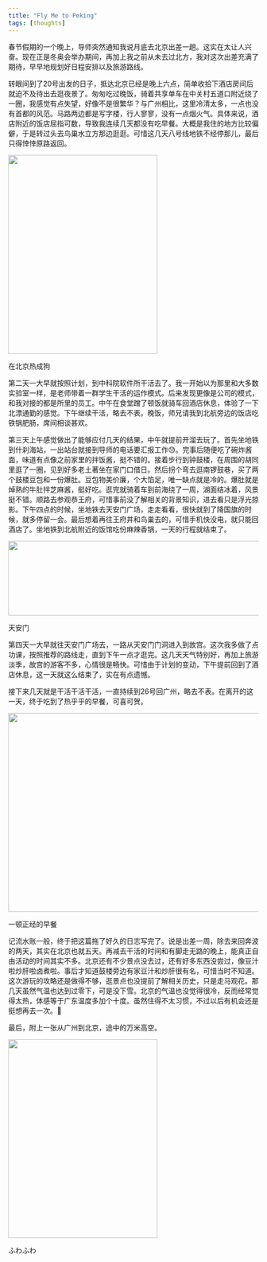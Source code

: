 ```yaml
---
title: "Fly Me to Peking"
tags: [thoughts]
---
```


春节假期的一个晚上，导师突然通知我说月底去北京出差一趟。这实在太让人兴奋。现在正是冬奥会举办期间，再加上我之前从未去过北方，我对这次出差充满了期待，早早地规划好日程安排以及旅游路线。

<!--more-->

转眼间到了20号出发的日子，抵达北京已经是晚上六点，简单收拾下酒店房间后就迫不及待出去逛夜景了。匆匆吃过晚饭，骑着共享单车在中关村五道口附近绕了一圈，我感觉有点失望，好像不是很繁华？与广州相比，这里冷清太多，一点也没有首都的风范。马路两边都是写字楼，行人寥寥，没有一点烟火气。具体来说，酒店附近的饭店屈指可数，导致我连续几天都没有吃早餐。大概是我住的地方比较偏僻，于是转过头去鸟巢水立方那边逛逛。可惜这几天八号线地铁不经停那儿，最后只得悻悻原路返回。

<div class="text-center">
<img class="center-image" src="{{ site.url }}/assets/2022-03-03-peking/IMG_20220220_172717.jpg" width = "300" height = "400"/>
<p>在北京热成狗</p>
</div>

第二天一大早就按照计划，到中科院软件所干活去了。我一开始以为那里和大多数实验室一样，是老师带着一群学生干活的运作模式。后来发现更像是公司的模式，和我对接的都是所里的员工。中午在食堂蹭了顿饭就骑车回酒店休息，体验了一下北漂通勤的感觉。下午继续干活，略去不表。晚饭，师兄请我到北航旁边的饭店吃铁锅肥肠，席间相谈甚欢。

第三天上午感觉做出了能够应付几天的结果，中午就提前开溜去玩了。首先坐地铁到什刹海站，一出站台就接到导师的电话要汇报工作😓。完事后随便吃了碗炸酱面，味道有点像之前家里的拌饭酱，挺不错的。接着步行到钟鼓楼，在周围的胡同里逛了一圈，见到好多老土著坐在家门口借日。然后拐个弯去逛南锣鼓巷，买了两个鼓楼豆包和一份爆肚。豆包物美价廉，个大馅足，唯一缺点就是冷的。爆肚就是焯熟的牛肚拌芝麻酱，挺好吃。逛完就骑着车到前海绕了一周，湖面结冰着，风景挺不错。顺路去参观恭王府，可惜事前没了解相关的背景知识，进去看只是浮光掠影。下午四点的时候，坐地铁去天安门广场，走走看看，很快就到了降国旗的时候，就多停留一会。最后想着再往王府井和鸟巢去的，可惜手机快没电，就只能回酒店了。坐地铁到北航附近的饭馆吃份麻辣香锅，一天的行程就结束了。

<div class="text-center">
<img class="center-image" src="{{ site.url }}/assets/2022-03-03-peking/PANO_20220222_165959.jpg" width = "600" height = "150"/>
<p>天安门</p>
</div>

第四天一大早就往天安门广场去，一路从天安门门洞进入到故宫。这次我多做了点功课，按照推荐的路线走，直到下午一点才逛完。这几天天气特别好，再加上旅游淡季，故宫的游客不多，心情很是畅快。可惜由于计划的变动，下午提前回到了酒店休息，这一天就这么结束了，实在有点遗憾。

接下来几天就是干活干活干活，一直持续到26号回广州，略去不表。在离开的这一天，终于吃到了热乎乎的早餐，可喜可贺。

<div class="text-center">
<img class="center-image" src="{{ site.url }}/assets/2022-03-03-peking/IMG_20220226_091310.jpg" width = "600" height = "400"/>
<p>一顿正经的早餐</p>
</div>

记流水账一般，终于把这篇拖了好久的日志写完了。说是出差一周，除去来回奔波的两天，其实在北京也就五天。再减去干活的时间和有脚走无路的晚上，能真正自由活动的时间其实不多。北京还有不少景点没去过，还有好多东西没尝过，像豆汁啦炒肝啦卤煮啦。事后才知道鼓楼旁边有家豆汁和炒肝很有名，可惜当时不知道。这次游玩的攻略还是做得不够，逛景点也没提前了解相关历史，只是走马观花。那几天虽然气温也达到过零下，可是没下雪。北京的气温也没觉得很冷，反而经常觉得太热，体感等于广东温度多加个十度。虽然住得不太习惯，不过以后有机会还是挺想再去一次。🥰

最后，附上一张从广州到北京，途中的万米高空。
<div class="text-center">
<img class="center-image" src="{{ site.url }}/assets/2022-03-03-peking/IMG_20220220_141353.jpg" width = "300" height = "400"/>
<p>ふわふわ</p>
</div>


